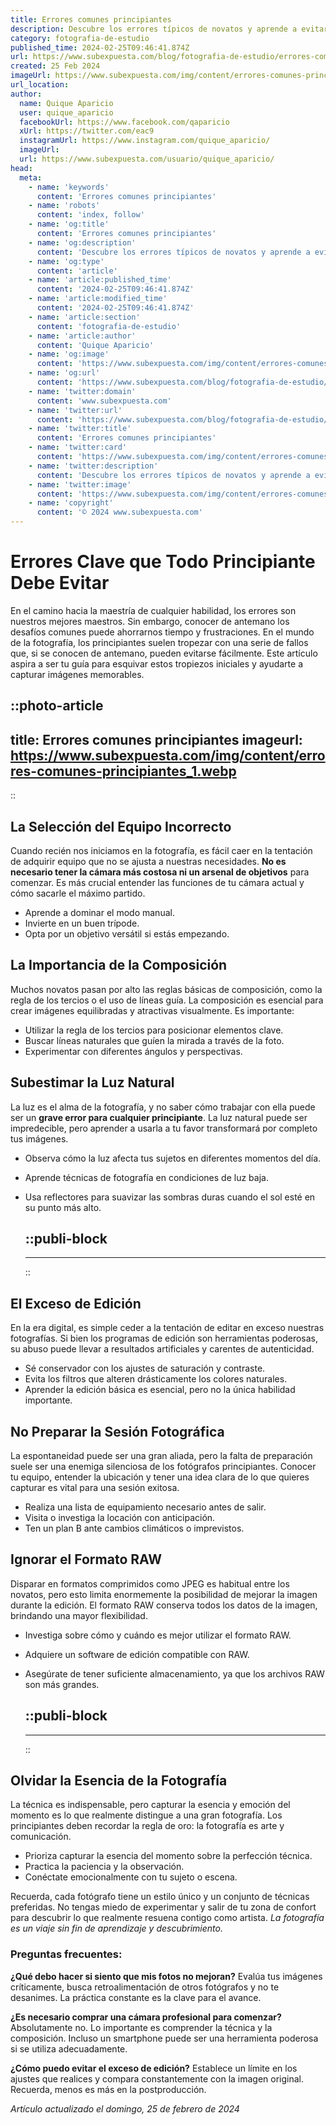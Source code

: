 ```yaml
---
title: Errores comunes principiantes
description: Descubre los errores típicos de novatos y aprende a evitarlos para triunfar en tu área. Consejos prácticos y soluciones efectivas.
category: fotografia-de-estudio
published_time: 2024-02-25T09:46:41.874Z
url: https://www.subexpuesta.com/blog/fotografia-de-estudio/errores-comunes-principiantes
created: 25 Feb 2024
imageUrl: https://www.subexpuesta.com/img/content/errores-comunes-principiantes_1.webp
url_location:
author:
  name: Quique Aparicio
  user: quique_aparicio
  facebookUrl: https://www.facebook.com/qaparicio
  xUrl: https://twitter.com/eac9
  instagramUrl: https://www.instagram.com/quique_aparicio/
  imageUrl: 
  url: https://www.subexpuesta.com/usuario/quique_aparicio/
head:
  meta:
    - name: 'keywords'
      content: 'Errores comunes principiantes'
    - name: 'robots'
      content: 'index, follow'
    - name: 'og:title'
      content: 'Errores comunes principiantes'
    - name: 'og:description'
      content: 'Descubre los errores típicos de novatos y aprende a evitarlos para triunfar en tu área. Consejos prácticos y soluciones efectivas.'
    - name: 'og:type'
      content: 'article'
    - name: 'article:published_time'
      content: '2024-02-25T09:46:41.874Z'
    - name: 'article:modified_time'
      content: '2024-02-25T09:46:41.874Z'
    - name: 'article:section'
      content: 'fotografia-de-estudio'
    - name: 'article:author'
      content: 'Quique Aparicio'
    - name: 'og:image'
      content: 'https://www.subexpuesta.com/img/content/errores-comunes-principiantes_1.webp'
    - name: 'og:url'
      content: 'https://www.subexpuesta.com/blog/fotografia-de-estudio/errores-comunes-principiantes'
    - name: 'twitter:domain'
      content: 'www.subexpuesta.com'
    - name: 'twitter:url'
      content: 'https://www.subexpuesta.com/blog/fotografia-de-estudio/errores-comunes-principiantes'
    - name: 'twitter:title'
      content: 'Errores comunes principiantes'
    - name: 'twitter:card'
      content: 'https://www.subexpuesta.com/img/content/errores-comunes-principiantes_1.webp'
    - name: 'twitter:description'
      content: 'Descubre los errores típicos de novatos y aprende a evitarlos para triunfar en tu área. Consejos prácticos y soluciones efectivas.'
    - name: 'twitter:image'
      content: 'https://www.subexpuesta.com/img/content/errores-comunes-principiantes_1.webp'
    - name: 'copyright'
      content: '© 2024 www.subexpuesta.com'
---
```

# Errores Clave que Todo Principiante Debe Evitar

En el camino hacia la maestría de cualquier habilidad, los errores son nuestros mejores maestros. Sin embargo, conocer de antemano los desafíos comunes puede ahorrarnos tiempo y frustraciones. En el mundo de la fotografía, los principiantes suelen tropezar con una serie de fallos que, si se conocen de antemano, pueden evitarse fácilmente. Este artículo aspira a ser tu guía para esquivar estos tropiezos iniciales y ayudarte a capturar imágenes memorables.


::photo-article
---
title: Errores comunes principiantes
imageurl: https://www.subexpuesta.com/img/content/errores-comunes-principiantes_1.webp
---
::


## La Selección del Equipo Incorrecto

Cuando recién nos iniciamos en la fotografía, es fácil caer en la tentación de adquirir equipo que no se ajusta a nuestras necesidades. **No es necesario tener la cámara más costosa ni un arsenal de objetivos** para comenzar. Es más crucial entender las funciones de tu cámara actual y cómo sacarle el máximo partido. 

- Aprende a dominar el modo manual.
- Invierte en un buen trípode.
- Opta por un objetivo versátil si estás empezando.

## La Importancia de la Composición

Muchos novatos pasan por alto las reglas básicas de composición, como la regla de los tercios o el uso de líneas guía. La composición es esencial para crear imágenes equilibradas y atractivas visualmente. Es importante:

- Utilizar la regla de los tercios para posicionar elementos clave.
- Buscar líneas naturales que guíen la mirada a través de la foto.
- Experimentar con diferentes ángulos y perspectivas.

## Subestimar la Luz Natural

La luz es el alma de la fotografía, y no saber cómo trabajar con ella puede ser un **grave error para cualquier principiante**. La luz natural puede ser impredecible, pero aprender a usarla a tu favor transformará por completo tus imágenes.

- Observa cómo la luz afecta tus sujetos en diferentes momentos del día.
- Aprende técnicas de fotografía en condiciones de luz baja.
- Usa reflectores para suavizar las sombras duras cuando el sol esté en su punto más alto.


  ::publi-block
  ---
  ---
  ::
  
  
## El Exceso de Edición

En la era digital, es simple ceder a la tentación de editar en exceso nuestras fotografías. Si bien los programas de edición son herramientas poderosas, su abuso puede llevar a resultados artificiales y carentes de autenticidad.

- Sé conservador con los ajustes de saturación y contraste.
- Evita los filtros que alteren drásticamente los colores naturales.
- Aprender la edición básica es esencial, pero no la única habilidad importante.

## No Preparar la Sesión Fotográfica

La espontaneidad puede ser una gran aliada, pero la falta de preparación suele ser una enemiga silenciosa de los fotógrafos principiantes. Conocer tu equipo, entender la ubicación y tener una idea clara de lo que quieres capturar es vital para una sesión exitosa.

- Realiza una lista de equipamiento necesario antes de salir.
- Visita o investiga la locación con anticipación.
- Ten un plan B ante cambios climáticos o imprevistos.

## Ignorar el Formato RAW

Disparar en formatos comprimidos como JPEG es habitual entre los novatos, pero esto limita enormemente la posibilidad de mejorar la imagen durante la edición. El formato RAW conserva todos los datos de la imagen, brindando una mayor flexibilidad.

- Investiga sobre cómo y cuándo es mejor utilizar el formato RAW.
- Adquiere un software de edición compatible con RAW.
- Asegúrate de tener suficiente almacenamiento, ya que los archivos RAW son más grandes.


  ::publi-block
  ---
  ---
  ::
  
  
## Olvidar la Esencia de la Fotografía

La técnica es indispensable, pero capturar la esencia y emoción del momento es lo que realmente distingue a una gran fotografía. Los principiantes deben recordar la regla de oro: la fotografía es arte y comunicación.

- Prioriza capturar la esencia del momento sobre la perfección técnica.
- Practica la paciencia y la observación.
- Conéctate emocionalmente con tu sujeto o escena.

Recuerda, cada fotógrafo tiene un estilo único y un conjunto de técnicas preferidas. No tengas miedo de experimentar y salir de tu zona de confort para descubrir lo que realmente resuena contigo como artista. *_La fotografía es un viaje sin fin de aprendizaje y descubrimiento._*

### Preguntas frecuentes:

**¿Qué debo hacer si siento que mis fotos no mejoran?**
Evalúa tus imágenes críticamente, busca retroalimentación de otros fotógrafos y no te desanimes. La práctica constante es la clave para el avance.

**¿Es necesario comprar una cámara profesional para comenzar?**
Absolutamente no. Lo importante es comprender la técnica y la composición. Incluso un smartphone puede ser una herramienta poderosa si se utiliza adecuadamente.

**¿Cómo puedo evitar el exceso de edición?**
Establece un límite en los ajustes que realices y compara constantemente con la imagen original. Recuerda, menos es más en la postproducción.

_Artículo actualizado el domingo, 25 de febrero de 2024_